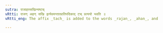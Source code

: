 ```yaml
---
sutra: राजाहस्सखिभ्यष्टच्
vRtti: राजन् अहन् सखि इत्येवमन्तात्प्रातिपदिकाद् टच् प्रत्ययो भवति ॥
vRtti_eng: The affix _tach_ is added to the words _rajan_, _ahan_, and _sakhi_, when standing at the end of a _Tatpurusha_ compound.

---
```

